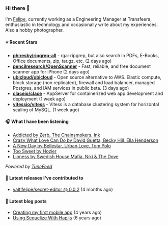 ### Hi there 👋

I'm [Felipe](https://felipevm.com), currently working as a Engineering Manager at Transfeera, enthusiastic in technology and occasionally write about my experiences. Also a hobby photographer.

#### ⭐ Recent Stars
- **[phiresky/ripgrep-all](https://github.com/phiresky/ripgrep-all)** - rga: ripgrep, but also search in PDFs, E-Books, Office documents, zip, tar.gz, etc. (2 days ago)
- **[pencilresearch/OpenScanner](https://github.com/pencilresearch/OpenScanner)** - Fast, reliable, and free document scanner app for iPhone (2 days ago)
- **[ubicloud/ubicloud](https://github.com/ubicloud/ubicloud)** - Open source alternative to AWS. Elastic compute, block storage (non replicated), firewall and load balancer, managed Postgres, and IAM services in public beta. (3 days ago)
- **[claceio/clace](https://github.com/claceio/clace)** - AppServer for containerized web app development and deployment (1 week ago)
- **[vitessio/vitess](https://github.com/vitessio/vitess)** - Vitess is a database clustering system for horizontal scaling of MySQL. (1 week ago)

#### 🎧 What I have been listening
- [Addicted by Zerb, The Chainsmokers, Ink](https://open.spotify.com/track/5ZUIPLoTLJZrPQh2kFZEUM)
- [Crazy What Love Can Do by David Guetta, Becky Hill, Ella Henderson](https://open.spotify.com/track/1WCEAGGRD066z2Q89ObXTq)
- [A New Day by Bellestar, Urban Love, Tom Polo](https://open.spotify.com/track/2K8lk9eDCxC9qKsiTrxTyz)
- [Too Sweet by Hozier](https://open.spotify.com/track/5Z0UnEtpLDQyYlWwgi8m9C)
- [Lioness by Swedish House Mafia, Niki &amp; The Dove](https://open.spotify.com/track/73rh3AJNXQl8iMWgWRrQTR)

_Powered by [TuneFeed](https://tunefeed.app?ref=valtlfelipe-gh-profile)_ 

#### 🚀 Latest releases I've contributed to


- [valtlfelipe/secret-editor @ 0.0.2](https://github.com/valtlfelipe/secret-editor/releases/tag/0.0.2) (4 months ago)

#### 📄 Latest blog posts
- [Creating my first mobile app](https://felipevm.com/posts/creating-my-first-mobile-app/) (4 years ago)
- [Using Sequelize With Hapijs](https://felipevm.com/posts/using-sequelize-with-hapijs/) (6 years ago)
